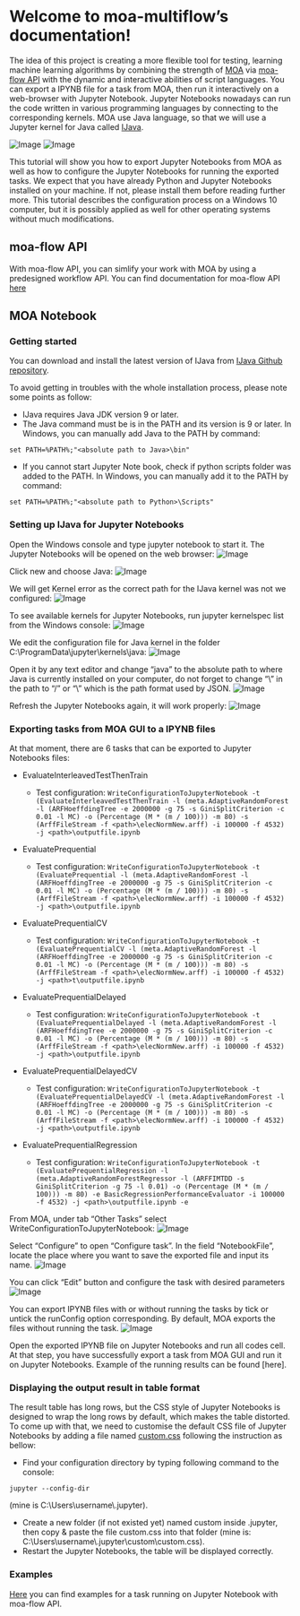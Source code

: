 # Welcome to moa-multiflow’s documentation!

The idea of this project is creating a more flexible tool for testing, learning machine learning algorithms by combining the strength of [MOA](https://moa.cms.waikato.ac.nz/blog/) via [moa-flow API](https://github.com/Waikato/moa-flow/blob/master/README.md) with the dynamic and interactive abilities of script languages. You can export a IPYNB file for a task from MOA, then run it interactively on a web-browser with Jupyter Notebook. Jupyter Notebooks nowadays can run the code written in various programming languages by connecting to the corresponding kernels. MOA use Java language, so that we will use a Jupyter kernel for Java called [IJava](https://github.com/SpencerPark/IJava).

![Image](/images/moa-jb-demo1.PNG)
![Image](/images/moa-jb-demo2.PNG)

This tutorial will show you how to export Jupyter Notebooks from MOA as well as how to configure the Jupyter Notebooks for running the exported tasks. We expect that you have already Python and Jupyter Notebooks installed on your machine. If not, please install them before reading further more. This tutorial describes the configuration process on a Windows 10 computer, but it is possibly applied as well for other operating systems without much modifications. 

## moa-flow API
With moa-flow API, you can simlify your work with MOA by using a predesigned workflow API. You can find documentation for moa-flow API [here](https://github.com/Waikato/moa-flow/blob/master/README.md)

## MOA Notebook
### Getting started
You can download and install the latest version of IJava from [IJava Github repository](https://github.com/SpencerPark/IJava).

To avoid getting in troubles with the whole installation process, please note some
points as follow:
- IJava requires Java JDK version 9 or later.
- The Java command must be is in the PATH and its version is 9 or later. In
Windows, you can manually add Java to the PATH by command:
```
set PATH=%PATH%;"<absolute path to Java>\bin"
```
- If you cannot start Jupyter Note book, check if python scripts folder was added
to the PATH. In Windows, you can manually add it to the PATH by command:
```
set PATH=%PATH%;"<absolute path to Python>\Scripts"
```
### Setting up IJava for Jupyter Notebooks
Open the Windows console and type jupyter notebook to start it. The Jupyter Notebooks will be opened on the web browser:
![Image](/images/jb-homepage.png)

Click new and choose Java:
![Image](/images/jp-kernel.PNG)

We will get Kernel error as the correct path for the IJava kernel was not we configured:
![Image](/images/jp-kernelerror.png)

To see available kernels for Jupyter Notebooks, run jupyter kernelspec list from the Windows console:
![Image](/images/jp-kernellist.png)

We edit the configuration file for Java kernel in the folder C:\ProgramData\jupyter\kernels\java:
![Image](/images/jp-kernelfolder.png)

Open it by any text editor and change “java” to the absolute path to where Java is currently installed on your computer, do not forget to change “\” in the path to “/” or “\\” which is the path format used by JSON.
![Image](/images/jp-javakernel-config.PNG)

Refresh the Jupyter Notebooks again, it will work properly:
![Image](/images/jp-kernel-success.png)

### Exporting tasks from MOA GUI to a IPYNB files
At that moment, there are 6 tasks that can be exported to Jupyter Notebooks files:
- EvaluateInterleavedTestThenTrain
  * Test configuration: 
` WriteConfigurationToJupyterNotebook -t (EvaluateInterleavedTestThenTrain -l (meta.AdaptiveRandomForest -l (ARFHoeffdingTree -e 2000000 -g 75 -s GiniSplitCriterion -c 0.01 -l MC) -o (Percentage (M * (m / 100))) -m 80) -s (ArffFileStream -f <path>\elecNormNew.arff) -i 100000 -f 4532) -j <path>\outputfile.ipynb `
  
- EvaluatePrequential
  * Test configuration: 
` WriteConfigurationToJupyterNotebook -t (EvaluatePrequential -l (meta.AdaptiveRandomForest -l (ARFHoeffdingTree -e 2000000 -g 75 -s GiniSplitCriterion -c 0.01 -l MC) -o (Percentage (M * (m / 100))) -m 80) -s (ArffFileStream -f <path>\elecNormNew.arff) -i 100000 -f 4532) -j <path>\outputfile.ipynb `
  
- EvaluatePrequentialCV
  * Test configuration: 
` WriteConfigurationToJupyterNotebook -t (EvaluatePrequentialCV -l (meta.AdaptiveRandomForest -l (ARFHoeffdingTree -e 2000000 -g 75 -s GiniSplitCriterion -c 0.01 -l MC) -o (Percentage (M * (m / 100))) -m 80) -s (ArffFileStream -f <path>\elecNormNew.arff) -i 100000 -f 4532) -j <path>t\outputfile.ipynb `
  
- EvaluatePrequentialDelayed
  * Test configuration: 
` WriteConfigurationToJupyterNotebook -t (EvaluatePrequentialDelayed -l (meta.AdaptiveRandomForest -l (ARFHoeffdingTree -e 2000000 -g 75 -s GiniSplitCriterion -c 0.01 -l MC) -o (Percentage (M * (m / 100))) -m 80) -s (ArffFileStream -f <path>\elecNormNew.arff) -i 100000 -f 4532) -j <path>\outputfile.ipynb `
  
- EvaluatePrequentialDelayedCV
  * Test configuration: 
` WriteConfigurationToJupyterNotebook -t (EvaluatePrequentialDelayedCV -l (meta.AdaptiveRandomForest -l (ARFHoeffdingTree -e 2000000 -g 75 -s GiniSplitCriterion -c 0.01 -l MC) -o (Percentage (M * (m / 100))) -m 80) -s (ArffFileStream -f <path>\elecNormNew.arff) -i 100000 -f 4532) -j <path>\outputfile.ipynb `

- EvaluatePrequentialRegression
  * Test configuration: 
` WriteConfigurationToJupyterNotebook -t (EvaluatePrequentialRegression -l (meta.AdaptiveRandomForestRegressor -l (ARFFIMTDD -s GiniSplitCriterion -g 75 -l 0.01) -o (Percentage (M * (m / 100))) -m 80) -e BasicRegressionPerformanceEvaluator -i 100000 -f 4532) -j <path>\outputfile.ipynb -e `

From MOA, under tab “Other Tasks” select WriteConfigurationToJupyterNotebook:
![Image](/images/moa-jb-home.png)

Select “Configure” to open “Configure task”. In the field “NotebookFile”, locate the place where you want to save the exported file and input its name.
![Image](/images/moa-jb-savefile.PNG)

You can click “Edit” button and configure the task with desired parameters
![Image](/images/moa-jb-edittasks.PNG)

You can export IPYNB files with or without running the tasks by tick or untick the runConfig option corresponding. By default, MOA exports the files without running the task.
![Image](/images/moa-jb-runconfig.PNG)

Open the exported IPYNB file on Jupyter Notebooks and run all codes cell. At that step, you have successfully export a task from MOA GUI and run it on Jupyter Notebooks. Example of the running results can be found [here].

### Displaying the output result in table format
The result table has long rows, but the CSS style of Jupyter Notebooks is designed to wrap the long rows by default, which makes the table distorted. To come up with that, we need to customise the default CSS file of Jupyter Notebooks by adding a file named [custom.css](/css/custom.css) following the instruction as bellow:
-	Find your configuration directory by typing following command to the console: 
```
jupyter --config-dir 
```
(mine is C:\Users\username\\.jupyter). 
-	Create a new folder (if not existed yet) named custom inside .jupyter\, then copy & paste the file custom.css into that folder (mine is: C:\Users\username\\.jupyter\custom\custom.css).
-	Restart the Jupyter Notebooks, the table will be displayed correctly.

### Examples
[Here](/examples/example.ipynb) you can find examples for a task running on Jupyter Notebook with moa-flow API.
